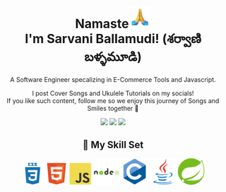 <h1 align='center'>
Namaste<img src="https://github.com/sarvaniballamudi/sarvaniballamudi/blob/main/namaste.gif" width="50px"> <br> I'm Sarvani Ballamudi! (శర్వాణి బళ్ళమూడి)
</h1>

<p align="center">
A Software Engineer specalizing in E-Commerce Tools and Javascript.
</p>

<p align="center">
I post Cover Songs and Ukulele Tutorials on my socials! <br>
If you like such content, follow me so we enjoy this journey of Songs and Smiles together 🥰
</p>

<p align="center">
<a href="https://www.instagram.com/sarvaniballamudi"> <img src="https://img.shields.io/badge/Instagram-F10E84?style=for-the-badge&logo=instagram&logoColor=white"></a>
<a href="https://www.linkedin.com/in/sarvaniballamudi"> <img src="https://img.shields.io/badge/LinkedIn-0077B5?style=for-the-badge&logo=linkedin&logoColor=white"></a>
<a href="https://www.youtube.com/c/SarvaniBallamudi"> <img src="https://img.shields.io/badge/YouTube-FF0000?style=for-the-badge&logo=youtube&logoColor=white"></a>
  
</p>

<h2 align="center"> 🧰 My Skill Set </h2>

<p align="center">
<img src="https://github.com/devicons/devicon/blob/master/icons/css3/css3-plain-wordmark.svg" alt="CSS" width="50" height="50"/> <img src="https://github.com/devicons/devicon/blob/master/icons/html5/html5-original.svg" alt="HTML" width="50" height="50"/>
<img src="https://github.com/devicons/devicon/blob/master/icons/javascript/javascript-original.svg" alt="JavaScript" width="50" height="50"/> 
<img src="https://github.com/devicons/devicon/blob/master/icons/nodejs/nodejs-original-wordmark.svg" alt="NodeJS" width="60" height="60"/>
<img src="https://github.com/devicons/devicon/blob/master/icons/c/c-original.svg" alt="C" width="60" height="60"/>
<img src="https://github.com/devicons/devicon/blob/master/icons/java/java-original.svg" alt="Java" width="60" height="60"/>
<img src="https://github.com/devicons/devicon/blob/master/icons/spring/spring-original.svg" alt="Spring" width="60" height="60"/>

</p>
<!--
**sarvaniballamudi/sarvaniballamudi** is a ✨ _special_ ✨ repository because its `README.md` (this file) appears on your GitHub profile.

Here are some ideas to get you started:

- 🔭 I’m currently working on ...
- 🌱 I’m currently learning ...
- 👯 I’m looking to collaborate on ...
- 🤔 I’m looking for help with ...
- 💬 Ask me about ...
- 📫 How to reach me: ...
- 😄 Pronouns: ...
- ⚡ Fun fact: ...
-->
